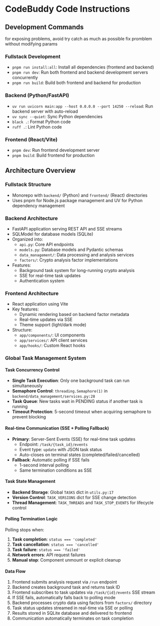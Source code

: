 # CodeBuddy Code Instructions

## Development Commands
for exposing problems, avoid try catch as much as possible
fix promblem without modifying params

### Fullstack Development
- `pnpm run install:all`: Install all dependencies (frontend and backend)
- `pnpm run dev`: Run both frontend and backend development servers concurrently
- `pnpm run build`: Build both frontend and backend for production

### Backend (Python/FastAPI)
- `uv run uvicorn main:app --host 0.0.0.0 --port 14250 --reload`: Run backend server with auto-reload
- `uv sync --quiet`: Sync Python dependencies
- `black .`: Format Python code
- `ruff .`: Lint Python code

### Frontend (React/Vite)
- `pnpm dev`: Run frontend development server
- `pnpm build`: Build frontend for production

## Architecture Overview

### Fullstack Structure
- Monorepo with `backend/` (Python) and `frontend/` (React) directories
- Uses pnpm for Node.js package management and UV for Python dependency management

### Backend Architecture
- FastAPI application serving REST API and SSE streams
- SQLModel for database models (SQLite)
- Organized into:
  - `api.py`: Core API endpoints
  - `models.py`: Database models and Pydantic schemas
  - `data_management/`: Data processing and analysis services
  - `factors/`: Crypto analysis factor implementations
- Features:
  - Background task system for long-running crypto analysis
  - SSE for real-time task updates
  - Authentication system

### Frontend Architecture
- React application using Vite
- Key features:
  - Dynamic rendering based on backend factor metadata
  - Real-time updates via SSE
  - Theme support (light/dark mode)
- Structure:
  - `app/components/`: UI components
  - `app/services/`: API client services
  - `app/hooks/`: Custom React hooks

### Global Task Management System

#### Task Concurrency Control
- **Single Task Execution**: Only one background task can run simultaneously
- **Semaphore Control**: `threading.Semaphore(1)` in `backend/data_management/services.py:28`
- **Task Queue**: New tasks wait in PENDING status if another task is running
- **Timeout Protection**: 5-second timeout when acquiring semaphore to prevent blocking

#### Real-time Communication (SSE + Polling Fallback)
- **Primary**: Server-Sent Events (SSE) for real-time task updates
  - Endpoint: `/task/{task_id}/events`
  - Event type: `update` with JSON task status
  - Auto-closes on terminal states (completed/failed/cancelled)
- **Fallback**: Automatic polling if SSE fails
  - 1-second interval polling
  - Same termination conditions as SSE

#### Task State Management
- **Backend Storage**: Global `TASKS` dict in `utils.py:17`
- **Version Control**: `TASK_VERSIONS` dict for SSE change detection
- **Thread Management**: `TASK_THREADS` and `TASK_STOP_EVENTS` for lifecycle control

#### Polling Termination Logic
Polling stops when:
1. **Task completion**: `status === 'completed'`
2. **Task cancellation**: `status === 'cancelled'`
3. **Task failure**: `status === 'failed'`
4. **Network errors**: API request failures
5. **Manual stop**: Component unmount or explicit cleanup

#### Data Flow
1. Frontend submits analysis request via `/run` endpoint
2. Backend creates background task and returns task ID
3. Frontend subscribes to task updates via `/task/{id}/events` SSE stream
4. If SSE fails, automatically falls back to polling mode
5. Backend processes crypto data using factors from `factors/` directory
6. Task status updates streamed in real-time via SSE or polling
7. Results stored in SQLite database and delivered to frontend
8. Communication automatically terminates on task completion